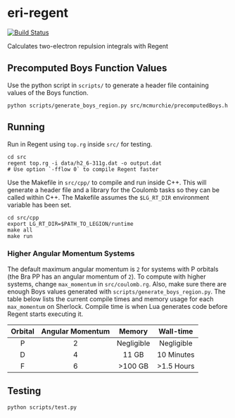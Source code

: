 # eri-regent
[![Build Status](https://travis-ci.com/sparkasaurusRex/eri-regent.svg?token=g46Mfub8GMWqdPYXVqEs&branch=master)](https://travis-ci.com/sparkasaurusRex/eri-regent)

Calculates two-electron repulsion integrals with Regent

## Precomputed Boys Function Values
Use the python script in `scripts/` to generate a header file containing values of the Boys function.

```
python scripts/generate_boys_region.py src/mcmurchie/precomputedBoys.h
```

## Running
Run in Regent using `top.rg` inside `src/` for testing.

```
cd src
regent top.rg -i data/h2_6-311g.dat -o output.dat
# Use option `-fflow 0` to compile Regent faster
```

Use the Makefile in `src/cpp/` to compile and run inside C++. This will generate a header file and a library for the Coulomb tasks so they can be called within C++. The Makefile assumes the `$LG_RT_DIR` environment variable has been set.

```
cd src/cpp
export LG_RT_DIR=$PATH_TO_LEGION/runtime
make all
make run
```

### Higher Angular Momentum Systems

The default maximum angular momentum is `2` for systems with P orbitals (the Bra PP has an angular momentum of `2`). To compute with higher systems, change `max_momentum` in `src/coulomb.rg`. Also, make sure there are enough Boys values generated with `scripts/generate_boys_region.py`. The table below lists the current compile times and memory usage for each `max_momentum` on Sherlock. Compile time is when Lua generates code before Regent starts executing it.

| Orbital | Angular Momentum | Memory     | Wall-time  |
|:-------:|:----------------:|:----------:|:----------:|
| P       | 2                | Negligible | Negligible |
| D       | 4                | 11 GB      | 10 Minutes |
| F       | 6                | >100 GB    | >1.5 Hours |


## Testing

```
python scripts/test.py
```
